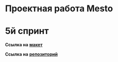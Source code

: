 # Проектная работа Mesto

# 5й спринт

**Ссылка на** [**макет**](https://www.figma.com/file/bjyvbKKJN2naO0ucURl2Z0/JavaScript.-Sprint-5?node-id=0%3A1 "ссылка на макет")

**Ссылка на** [**репозиторий**](https://github.com/ssotn/mesto-project-ff "ссылка на репозиторий")

